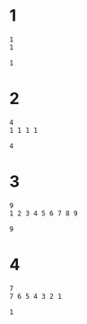 # 1
```
1
1
```
```
1
```
# 2
```
4
1 1 1 1
```
```
4
```
# 3
```
9
1 2 3 4 5 6 7 8 9
```
```
9
```
# 4
```
7
7 6 5 4 3 2 1
```
```
1
```